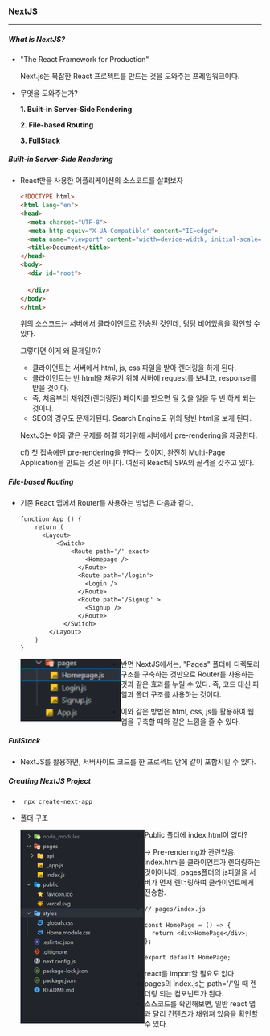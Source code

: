 ### NextJS

---

##### What is NextJS?

* "The React Framework for Production"

  Next.js는 복잡한 React 프로젝트를 만드는 것을 도와주는 프레임워크이다.

* 무엇을 도와주는가?

  <b>1. Built-in Server-Side Rendering</b>

  <b>2. File-based Routing</b>

  <b>3. FullStack</b>



##### Built-in Server-Side Rendering

* React만을 사용한 어플리케이션의 소스코드를 살펴보자

  ```html
  <!DOCTYPE html>
  <html lang="en">
  <head>
    <meta charset="UTF-8">
    <meta http-equiv="X-UA-Compatible" content="IE=edge">
    <meta name="viewport" content="width=device-width, initial-scale=1.0">
    <title>Document</title>
  </head>
  <body>
    <div id="root">
        
    </div>
  </body>
  </html>
  ```

  위의 소스코드는 서버에서 클라이언트로 전송된 것인데, 텅텅 비어있음을 확인할 수 있다.

  그렇다면 이게 왜 문제일까?

  * 클라이언트는 서버에서 html, js, css 파일을 받아 렌더링을 하게 된다.
  * 클라이언트는 빈 html을 채우기 위해 서버에 request를 보내고, response를 받을 것이다.
  * 즉, 처음부터 채워진(렌더링된) 페이지를 받으면 될 것을 일을 두 번 하게 되는 것이다.
  * SEO의 경우도 문제가된다. Search Engine도 위의 텅빈 html을 보게 된다.

  NextJS는 이와 같은 문제를 해결 하기위해 서버에서 pre-rendering을 제공한다.

  cf) 첫 접속에만 pre-rendering을 한다는 것이지, 완전히 Multi-Page Application을 만드는 것은 아니다. 여전히 React의 SPA의 골격을 갖추고 있다.

  

##### File-based Routing

* 기존 React 앱에서 Router를 사용하는 방법은 다음과 같다.

  ```react
  function App () {
      return (
      	<Layout>
          	<Switch>
              	<Route path='/' exact>
                  	<Homepage />
                  </Route>
                  <Route path='/login'>
                  	<Login />
                  </Route>
                  <Route path='/Signup' >
                  	<Signup />
                  </Route>
              </Switch>
          </Layout>
      )
  }
  ```

  

  <img src="./images/React_Router.png" width="200px" align="left">

* 반면 NextJS에서는, "Pages" 폴더에 디렉토리 구조를 구축하는 것만으로 Router를 사용하는 것과 같은 효과를 누릴 수 있다. 즉, 코드 대신 파일과 폴더 구조를 사용하는 것이다.
* 이와 같은 방법은 html, css, js를 활용하여 웹 앱을 구축할 때와 같은 느낌을 줄 수 있다.



##### FullStack

* NextJS를 활용하면, 서버사이드 코드를 한 프로젝트 안에 같이 포함시킬 수 있다.



##### Creating NextJS Project

* ``` npx create-next-app```

* 폴더 구조

  <img src="./images/NextJS_structure.png" align="left" />

  * Public 폴더에 index.html이 없다?

    -> Pre-rendering과 관련있음. index.html을 클라이언트가 렌더링하는 것이아니라, pages폴더의 js파일을 서버가 먼저 렌더링하여 클라이언트에게 전송함.

* ```react
  // pages/index.js
  
  const HomePage = () => {
    return <div>HomePage</div>;
  };
  
  export default HomePage;
  
  ```

  * react를 import할 필요도 없다
  * pages의 index.js는 path='/'일 때 렌더링 되는 컴포넌트가 된다.
  * 소스코드를 확인해보면, 일반 react 앱과 달리 컨텐츠가 채워져 있음을 확인할 수 있다.

